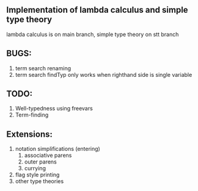 Implementation of lambda calculus and simple type theory
--------------------------------------------------------
lambda calculus is on main branch, simple type theory on stt branch

## BUGS:
1. term search renaming
2. term search findTyp only works when righthand side is single variable

## TODO:
1. Well-typedness using freevars
1. Term-finding

## Extensions:
1. notation simplifications (entering)
   1. associative parens
   1. outer parens
   1. currying
1. flag style printing
1. other type theories
